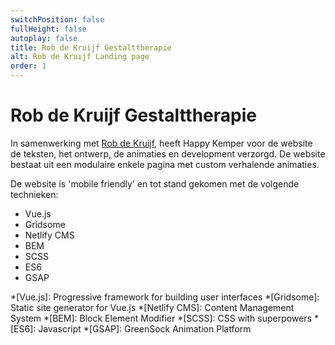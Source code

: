 ```yaml
---
switchPosition: false
fullHeight: false
autoplay: false
title: Rob de Kruijf Gestalttherapie
alt: Rob de Kruijf Landing page
order: 1
---
```


# Rob de Kruijf Gestalttherapie 

In samenwerking met [Rob de Kruijf](https://www.robdekruijf.nl/), heeft Happy Kemper voor de website de teksten, het ontwerp, de animaties en development verzorgd. De website bestaat uit een modulaire enkele pagina met custom verhalende animaties.

De website is 'mobile friendly' en tot stand gekomen met de volgende technieken:

- Vue.js
- Gridsome
- Netlify CMS
- BEM
- SCSS
- ES6
- GSAP

*[Vue.js]: Progressive framework for building user interfaces
*[Gridsome]: Static site generator for Vue.js
*[Netlify CMS]: Content Management System
*[BEM]: Block Element Modifier
*[SCSS]: CSS with superpowers
*[ES6]: Javascript
*[GSAP]: GreenSock Animation Platform